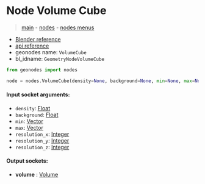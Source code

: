 # Node Volume Cube

> [main](../structure.md) - [nodes](nodes.md) - [nodes menus](nodes_menus.md)

- [Blender reference](https://docs.blender.org/manual/en/latest/modeling/geometry_nodes/volume/volume_cube.html)
- [api reference](https://docs.blender.org/api/current/bpy.types.GeometryNodeVolumeCube.html)
- geonodes name: `VolumeCube`
- bl_idname: `GeometryNodeVolumeCube`

```python
from geonodes import nodes

node = nodes.VolumeCube(density=None, background=None, min=None, max=None, resolution_x=None, resolution_y=None, resolution_z=None)
```

#### Input socket arguments:

- `density`: [Float](Float.md)
- `background`: [Float](Float.md)
- `min`: [Vector](Vector.md)
- `max`: [Vector](Vector.md)
- `resolution_x`: [Integer](Integer.md)
- `resolution_y`: [Integer](Integer.md)
- `resolution_z`: [Integer](Integer.md)

#### Output sockets:

- **volume** : [Volume](Volume.md)

